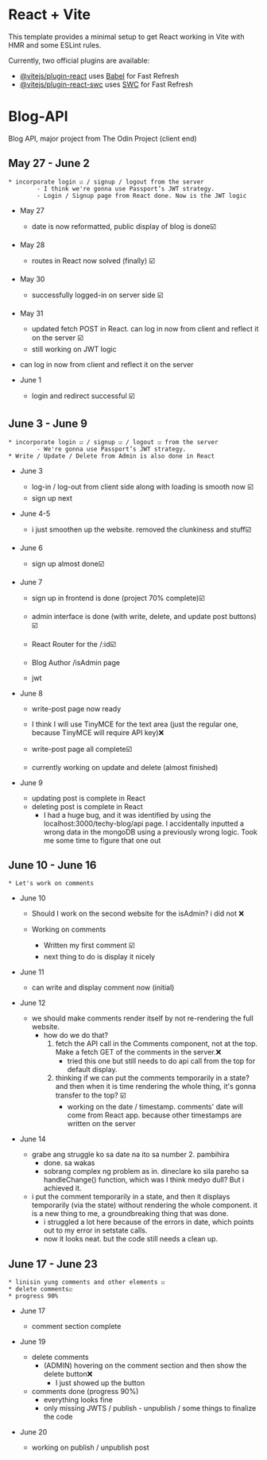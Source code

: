 # React + Vite

This template provides a minimal setup to get React working in Vite with HMR and some ESLint rules.

Currently, two official plugins are available:

- [@vitejs/plugin-react](https://github.com/vitejs/vite-plugin-react/blob/main/packages/plugin-react/README.md) uses [Babel](https://babeljs.io/) for Fast Refresh
- [@vitejs/plugin-react-swc](https://github.com/vitejs/vite-plugin-react-swc) uses [SWC](https://swc.rs/) for Fast Refresh


# Blog-API
 Blog API, major project from The Odin Project (client end)

May 27 - June 2
- 
    * incorporate login ☑️ / signup / logout from the server
            - I think we're gonna use Passport’s JWT strategy.
            - Login / Signup page from React done. Now is the JWT logic

* May 27
    * date is now reformatted, public display of blog is done☑️

* May 28
    * routes in React now solved (finally) ☑️

* May 30
    * successfully logged-in on server side ☑️

* May 31
    * updated fetch POST in React. can log in now from client and reflect it on the server ☑️
    * still working on JWT logic
* can log in now from client and reflect it on the server

* June 1
    * login and redirect successful ☑️

June 3 - June 9
- 
    * incorporate login ☑️ / signup ☑️ / logout ☑️ from the server
            - We're gonna use Passport’s JWT strategy.
    * Write / Update / Delete from Admin is also done in React

* June 3
    * log-in / log-out from client side along with loading is smooth now ☑️
    * sign up next

* June 4-5
    * i just smoothen up the website. removed the clunkiness and stuff☑️

* June 6
    * sign up almost done☑️

* June 7
    * sign up in frontend is done (project 70% complete)☑️
    * admin interface is done (with write, delete, and update post buttons) ☑️
    * React Router for the /:id☑️


    * Blog Author /isAdmin page
    * jwt

* June 8
    * write-post page now ready
    * I think I will use TinyMCE for the text area (just the regular one, because TinyMCE will require API key)❌
    * write-post page all complete☑️

    * currently working on update and delete (almost finished)

* June 9
    * updating post is complete in React
    * deleting post is complete in React
        - I had a huge bug, and it was identified by using the localhost:3000/techy-blog/api page. I accidentally inputted a wrong data in the mongoDB using a previously wrong logic. Took me some time to figure that one out


June 10 - June 16
- 
    * Let's work on comments

* June 10
    * Should I work on the second website for the isAdmin? i did not ❌

    * Working on comments
        - Written my first comment ☑️
        - next thing to do is display it nicely

* June 11
    * can write and display comment now (initial)

* June 12
    * we should make comments render itself by not re-rendering the full website.
        - how do we do that?
            1. fetch the API call in the Comments component, not at the top. Make a fetch GET of the comments in the server.❌
                * tried this one but still needs to do api call from the top for default display.
            2. thinking if we can put the comments temporarily in a state? and then when it is time rendering the whole thing, it's gonna transfer to the top? ☑️
                * working on the date / timestamp. comments' date will come from React app. because other timestamps are written on the server

* June 14
    - grabe ang struggle ko sa date na ito sa number 2. pambihira
        - done. sa wakas
        - sobrang complex ng problem as in. dineclare ko sila pareho sa handleChange() function, which was I think medyo dull? But i achieved it.
    * i put the comment temporarily in a state, and then it displays temporarily (via the state) without rendering the whole component. it is a new thing to me, a groundbreaking thing that was done.
        - i struggled a lot here because of the errors in date, which points out to my error in setstate calls.
        - now it looks neat. but the code still needs a clean up.

June 17 - June 23
- 
    * linisin yung comments and other elements ☑️
    * delete comments☑️
    * progress 90%

* June 17
    - comment section complete

* June 19
    * delete comments
        -   (ADMIN) hovering on the comment section and then show the delete button❌
            * I just showed up the button
    * comments done (progress 90%)
        - everything looks fine
        - only missing JWTS / publish - unpublish / some things to finalize the code
    
* June 20
    * working on publish / unpublish post